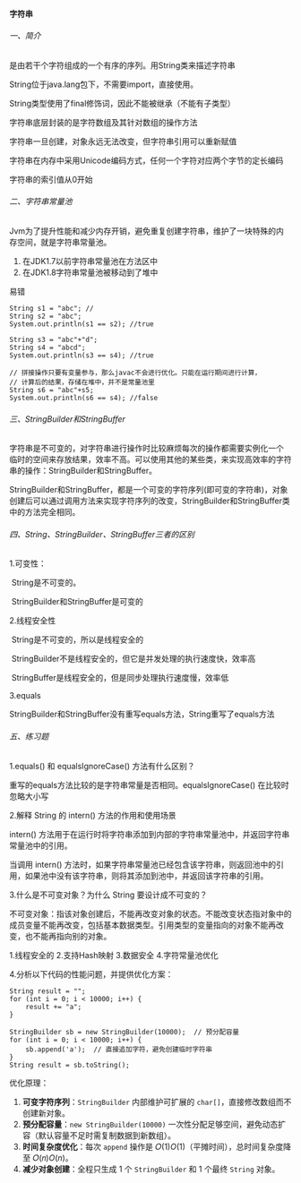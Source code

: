 #### 字符串

###### 一、简介

是由若干个字符组成的一个有序的序列。用String类来描述字符串

String位于java.lang包下，不需要import，直接使用。

String类型使用了final修饰词，因此不能被继承（不能有子类型）

字符串底层封装的是字符数组及其针对数组的操作方法

字符串一旦创建，对象永远无法改变，但字符串引用可以重新赋值   

字符串在内存中采用Unicode编码方式，任何一个字符对应两个字节的定长编码  

字符串的索引值从0开始  

###### 二、字符串常量池

Jvm为了提升性能和减少内存开销，避免重复创建字符串，维护了一块特殊的内存空间，就是字符串常量池。

1. 在JDK1.7以前字符串常量池在方法区中
2. 在JDK1.8字符串常量池被移动到了堆中

易错

```
String s1 = "abc"; //
String s2 = "abc";
System.out.println(s1 == s2); //true
```

```
String s3 = "abc"+"d";
String s4 = "abcd";
System.out.println(s3 == s4); //true
```

```
// 拼接操作只要有变量参与，那么javac不会进行优化。只能在运行期间进行计算，
// 计算后的结果，存储在堆中，并不是常量池里
String s6 = "abc"+s5;
System.out.println(s6 == s4); //false
```

###### 三、StringBuilder和StringBuffer

字符串是不可变的，对字符串进行操作时比较麻烦每次的操作都需要实例化一个 临时的空间来存放结果，效率不高。可以使用其他的某些类，来实现高效率的字符串的操作：StringBuilder和StringBuffer。

StringBuilder和StringBuffer，都是一个可变的字符序列(即可变的字符串)，对象创建后可以通过调用方法来实现字符序列的改变，StringBuilder和StringBuffer类中的方法完全相同。

###### 四、String、StringBuilder、StringBuffer三者的区别

1.可变性：

​	String是不可变的。

​	StringBuilder和StringBuffer是可变的

2.线程安全性

​	String是不可变的，所以是线程安全的

​	StringBuilder不是线程安全的，但它是并发处理的执行速度快，效率高

​	StringBuffer是线程安全的，但是同步处理执行速度慢，效率低

3.equals

​	StringBuilder和StringBuffer没有重写equals方法，String重写了equals方法

###### 五、练习题

1.equals() 和 equalsIgnoreCase() 方法有什么区别？

重写的equals方法比较的是字符串常量是否相同。equalsIgnoreCase() 在比较时忽略大小写

2.解释 String 的 intern() 方法的作用和使用场景

intern() 方法用于在运行时将字符串添加到内部的字符串常量池中，并返回字符串常量池中的引用。

当调用 intern() 方法时，如果字符串常量池已经包含该字符串，则返回池中的引用，如果池中没有该字符串，则将其添加到池中，并返回该字符串的引用。

3.什么是不可变对象？为什么 String 要设计成不可变的？

不可变对象：指该对象创建后，不能再改变对象的状态。不能改变状态指对象中的成员变量不能再改变，包括基本数据类型。引用类型的变量指向的对象不能再改变，也不能再指向别的对象。

1.线程安全的	2.支持Hash映射	3.数据安全	4.字符常量池优化

4.分析以下代码的性能问题，并提供优化方案：

```
String result = "";
for (int i = 0; i < 10000; i++) {
    result += "a";
}
```

```
StringBuilder sb = new StringBuilder(10000);  // 预分配容量
for (int i = 0; i < 10000; i++) {
    sb.append('a');  // 直接追加字符，避免创建临时字符串
}
String result = sb.toString();
```

优化原理：

1. **可变字符序列**：`StringBuilder` 内部维护可扩展的 `char[]`，直接修改数组而不创建新对象。
2. **预分配容量**：`new StringBuilder(10000)` 一次性分配足够空间，避免动态扩容（默认容量不足时需复制数据到新数组）。
3. **时间复杂度优化**：每次 `append` 操作是 𝑂(1)*O*(1)（平摊时间），总时间复杂度降至 𝑂(𝑛)*O*(*n*)。
4. **减少对象创建**：全程只生成 1 个 `StringBuilder` 和 1 个最终 `String` 对象。